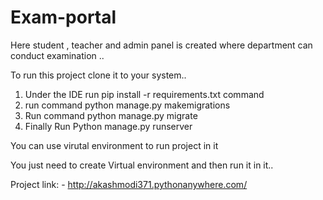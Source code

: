 <h1> Exam-portal </h1>
Here student , teacher and admin panel is created where department can conduct examination ..

To run this project clone it to your system..
1. Under the IDE run pip install -r requirements.txt command
2. run command python manage.py makemigrations
3. Run command python manage.py migrate
4. Finally Run Python manage.py runserver


<p> You can use virutal environment to run project in it </p>

You just need to create Virtual environment and then run it in it..

Project link: - http://akashmodi371.pythonanywhere.com/
